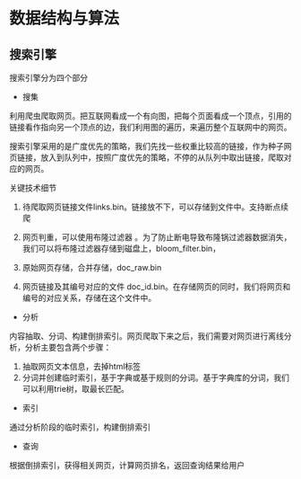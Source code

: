 # 数据结构与算法

## 搜索引擎

搜索引擎分为四个部分

* 搜集

利用爬虫爬取网页。把互联网看成一个有向图，把每个页面看成一个顶点，引用的链接看作指向另一个顶点的边，我们利用图的遍历，来遍历整个互联网中的网页。

搜索引擎采用的是广度优先的策略，我们先找一些权重比较高的链接，作为种子网页链接，放入到队列中，按照广度优先的策略，不停的从队列中取出链接，爬取对应的网页。

关键技术细节
1. 待爬取网页链接文件links.bin。链接放不下，可以存储到文件中。支持断点续爬

2. 网页判重，可以使用布隆过滤器 。为了防止断电导致布隆锅过滤器数据消失，我们可以将布隆过滤器存储到磁盘上，bloom_filter.bin，

3. 原始网页存储，合并存储，doc_raw.bin

4. 网页链接及其编号对应的文件 doc_id.bin。在存储网页的同时，我们将网页和编号的对应关系，存储在这个文件中。

* 分析

内容抽取、分词、构建倒排索引。网页爬取下来之后，我们需要对网页进行离线分析，分析主要包含两个步骤：
1. 抽取网页文本信息，去掉html标签
2. 分词并创建临时索引，基于字典或基于规则的分词。基于字典库的分词，我们可以利用trie树，取最长匹配。

* 索引

通过分析阶段的临时索引，构建倒排索引

* 查询

根据倒排索引，获得相关网页，计算网页排名，返回查询结果给用户